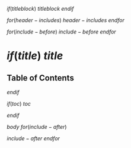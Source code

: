$if(titleblock)$
$titleblock$
$endif$

$for(header-includes)$
$header-includes$
$endfor$

$for(include-before)$
$include-before$
$endfor$

$if(title)$
$title$
===

Table of Contents
-----------------

$endif$

$if(toc)$
$toc$

$endif$

$body$
$for(include-after)$

$include-after$
$endfor$
